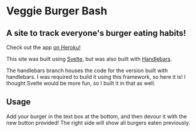 # Veggie Burger Bash

## A site to track everyone's burger eating habits!

Check out the app [on Heroku!](https://afternoon-garden-59398.herokuapp.com/)

This site was built using [Svelte](https://svelte.dev/), but was also built with [Handlebars](https://github.com/cfbender/burger/tree/handlebars).

The handlebars branch houses the code for the version built with handlebars. I was required to build it using this framework, so here it is! I thought Svelte would be more fun, so I built it in that as well.

## Usage

Add your burger in the text box at the bottom, and then devour it with the new button provided! The right side will show all burgers eaten previously.
